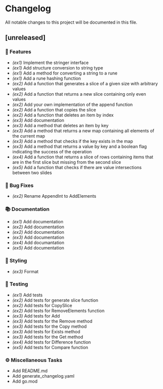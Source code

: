 # Changelog

All notable changes to this project will be documented in this file.

## [unreleased]

### 🚀 Features

- *(ex1)* Implement the stringer interface
- *(ex1)* Add structure conversion to string type
- *(ex1)* Add a method for converting a string to a rune
- *(ex1)* Add a rune hashing function
- *(ex2)* Add a function that generates a slice of a given size with arbitrary values
- *(ex2)* Add a function that returns a new slice containing only even values
- *(ex2)* Add your own implementation of the append function
- *(ex2)* Add a function that copies the slice
- *(ex2)* Add a function that deletes an item by index
- *(ex3)* Add documentation
- *(ex3)* Add a method that deletes an item by key
- *(ex3)* Add a method that returns a new map containing all elements of the current map
- *(ex3)* Add a method that checks if the key exists in the map
- *(ex3)* Add a method that returns a value by key and a boolean flag indicating the success of the operation
- *(ex4)* Add a function that returns a slice of rows containing items that are in the first slice but missing from the second slice
- *(ex5)* Add a function that checks if there are value intersections between two slides

### 🐛 Bug Fixes

- *(ex2)* Rename AppendInt to AddElements

### 📚 Documentation

- *(ex1)* Add documentation
- *(ex2)* Add documentation
- *(ex2)* Add documentation
- *(ex3)* Add documentation
- *(ex4)* Add documantation
- *(ex5)* Add documentation

### 🎨 Styling

- *(ex3)* Format

### 🧪 Testing

- *(ex1)* Add tests
- *(ex2)* Add tests for generate slice function
- *(ex2)* Add tests for CopySlice
- *(ex2)* Add tests for RemoveElements function
- *(ex3)* Add tests for Add
- *(ex3)* Add tests for the Remove method
- *(ex3)* Add tests for the Copy method
- *(ex3)* Add tests for Exists method
- *(ex3)* Add tests for the Get method
- *(ex4)* Add tests for Difference function
- *(ex5)* Add tests for Compare function

### ⚙️ Miscellaneous Tasks

- Add README.md
- Add generate_changelog.yaml
- Add go.mod

<!-- generated by git-cliff -->
